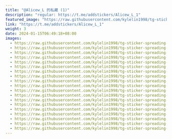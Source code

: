 ```yaml
---
title: "@Alicew_L 的私藏 (1)"
description: "regular: https://t.me/addstickers/Alicew_L_1"
featured_image: "https://raw.githubusercontent.com/kylelin1998/tg-sticker-spreading-worldwide-images/main/img/f3451086-572f-4cf4-a3eb-928434f39afd.jpg"
link: "https://t.me/addstickers/Alicew_L_1"
weight: 3
date: 2024-01-15T06:49:18+08:00
images:
  - https://raw.githubusercontent.com/kylelin1998/tg-sticker-spreading-worldwide-images/main/img/f3451086-572f-4cf4-a3eb-928434f39afd.jpg
  - https://raw.githubusercontent.com/kylelin1998/tg-sticker-spreading-worldwide-images/main/img/9a1ee398-fe93-4392-b839-573cff8230e7.jpg
  - https://raw.githubusercontent.com/kylelin1998/tg-sticker-spreading-worldwide-images/main/img/dd500119-48d2-44f5-9475-79fca556b6e7.jpg
  - https://raw.githubusercontent.com/kylelin1998/tg-sticker-spreading-worldwide-images/main/img/d1c2bbc8-2677-497d-ac5f-43d1407561ee.jpg
  - https://raw.githubusercontent.com/kylelin1998/tg-sticker-spreading-worldwide-images/main/img/fb2e73ab-2de9-42c8-86fa-16164c30faec.jpg
  - https://raw.githubusercontent.com/kylelin1998/tg-sticker-spreading-worldwide-images/main/img/655c2eb5-5f1e-4d6c-add4-7038df069717.jpg
  - https://raw.githubusercontent.com/kylelin1998/tg-sticker-spreading-worldwide-images/main/img/cf222840-4dad-4fed-893b-b9d591c26819.jpg
  - https://raw.githubusercontent.com/kylelin1998/tg-sticker-spreading-worldwide-images/main/img/7145987c-f145-4b38-b707-b55ef7b2580b.jpg
  - https://raw.githubusercontent.com/kylelin1998/tg-sticker-spreading-worldwide-images/main/img/5df634ad-d4ca-4482-bf04-065e595fa011.jpg
  - https://raw.githubusercontent.com/kylelin1998/tg-sticker-spreading-worldwide-images/main/img/7db1279b-147c-4efc-9d9b-4e819ef120da.jpg
  - https://raw.githubusercontent.com/kylelin1998/tg-sticker-spreading-worldwide-images/main/img/88841547-44ec-4f5a-aed2-d9af31a81a66.jpg
  - https://raw.githubusercontent.com/kylelin1998/tg-sticker-spreading-worldwide-images/main/img/2d2504da-d99c-4f69-bf18-382ce82cbe4d.jpg
  - https://raw.githubusercontent.com/kylelin1998/tg-sticker-spreading-worldwide-images/main/img/ab93c813-b051-4af2-a07c-c5a85022138f.jpg
  - https://raw.githubusercontent.com/kylelin1998/tg-sticker-spreading-worldwide-images/main/img/dc4e98c0-0a50-436d-8ad3-e858b276a19a.jpg
  - https://raw.githubusercontent.com/kylelin1998/tg-sticker-spreading-worldwide-images/main/img/2f6406cd-818d-4bc2-a821-705d7fea64ba.jpg
  - https://raw.githubusercontent.com/kylelin1998/tg-sticker-spreading-worldwide-images/main/img/1b2361a6-4b8b-4d7b-a4b8-5f6fff185a06.jpg
  - https://raw.githubusercontent.com/kylelin1998/tg-sticker-spreading-worldwide-images/main/img/ba6f3f69-1a7a-44b7-a350-e389abe8ac37.jpg
  - https://raw.githubusercontent.com/kylelin1998/tg-sticker-spreading-worldwide-images/main/img/fef3b620-0753-41a5-ab42-839b35d99729.jpg
  - https://raw.githubusercontent.com/kylelin1998/tg-sticker-spreading-worldwide-images/main/img/5b70f81d-5854-45a3-a633-9b2e8e6d08e0.jpg
---
```

